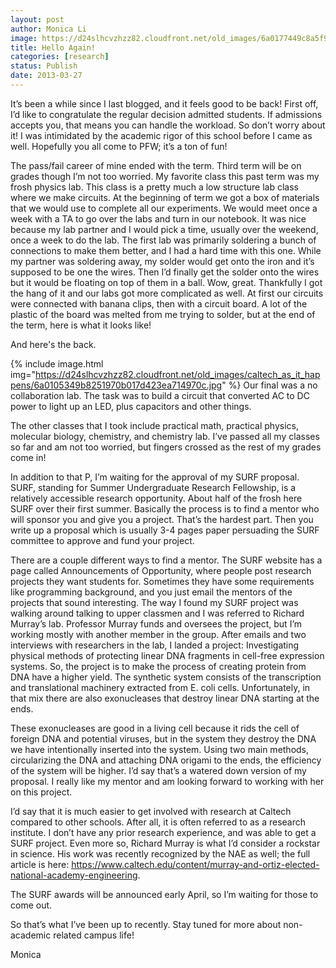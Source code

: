 ```yaml
---
layout: post
author: Monica Li
image: https://d24slhcvzhzz82.cloudfront.net/old_images/6a0177449c8a5f970d017c380f7df8970b-800wi.jpg
title: Hello Again! 
categories: [research]
status: Publish
date: 2013-03-27
---
```



It’s been a while since I last blogged, and it feels
good to be back! First off, I’d like to congratulate the regular decision
admitted students. If admissions accepts you, that means you can handle the
workload. So don’t worry about it! I was intimidated by the academic rigor of
this school before I came as well. Hopefully you all come to PFW; it’s a ton of
fun!

The pass/fail career of mine ended with the term. Third term
will be on grades though I’m not too worried. My favorite class this past term
was my frosh physics lab. This class is a pretty much a low structure lab class
where we make circuits. At the beginning of term we got a box of materials that
we would use to complete all our experiments. We would meet once a week with a
TA to go over the labs and turn in our notebook. It was nice because my lab
partner and I would pick a time, usually over the weekend, once a week to do
the lab. The first lab was primarily soldering a bunch of connections to make
them better, and I had a hard time with this one. While my partner was
soldering away, my solder would get onto the iron and it’s supposed to be one
the wires. Then I’d finally get the solder onto the wires but it would be
floating on top of them in a ball. Wow, great. Thankfully I got the hang of it
and our labs got more complicated as well. At first our circuits were connected
with banana clips, then with a circuit board. A lot of the plastic of the board
was melted from me trying to solder, but at the end of the term, here is what it
looks like!

And here's the back.


{% include image.html img="https://d24slhcvzhzz82.cloudfront.net/old_images/caltech_as_it_happens/6a0105349b8251970b017d423ea714970c.jpg" %}
Our final was a no collaboration lab. The task was to build
a circuit that converted AC to DC power to light up an LED, plus capacitors and
other things. 

The other classes that I took include practical math, practical
physics, molecular biology, chemistry, and chemistry lab. I’ve passed all my
classes so far and am not too worried, but fingers crossed as the rest of my
grades come in!

In addition to that P, I’m waiting for the approval of my
SURF proposal. SURF, standing for Summer Undergraduate Research Fellowship, is
a relatively accessible research opportunity. About half of the frosh here SURF
over their first summer. Basically the process is to find a mentor who will
sponsor you and give you a project. That’s the hardest part. Then you write up
a proposal which is usually 3-4 pages paper persuading the SURF committee to
approve and fund your project.

There are a couple different ways to find a
mentor. The SURF website has a page called Announcements of Opportunity, where
people post research projects they want students for. Sometimes they have some
requirements like programming background, and you just email the mentors of the
projects that sound interesting. The way I found my SURF project was walking
around talking to upper classmen and I was referred to Richard Murray’s lab. Professor
Murray funds and oversees the project, but I’m working mostly with another
member in the group. After emails and two interviews with researchers in the
lab, I landed a project: Investigating
physical methods of protecting linear DNA fragments in cell-free expression
systems. So, the project is to make the process of creating protein from DNA
have a higher yield. The synthetic system consists of the transcription and
translational machinery extracted from E. coli cells. Unfortunately, in that
mix there are also exonucleases that destroy linear DNA starting at the ends.

These exonucleases are good in a living cell because it rids the cell of
foreign DNA and potential viruses, but in the system they destroy the DNA we
have intentionally inserted into the system. Using two main methods,
circularizing the DNA and attaching DNA origami to the ends, the efficiency of
the system will be higher. I’d say that’s a watered down version of my
proposal. I really like my mentor and am looking forward to working with her on
this project.

I’d say
that it is much easier to get involved with research at Caltech compared to
other schools. After all, it is often referred to as a research institute. I
don’t have any prior research experience, and was able to get a SURF project. Even
more so, Richard Murray is what I’d consider a rockstar in science. His work
was recently recognized by the NAE as well; the full article is here: <a href="https://www.caltech.edu/content/murray-and-ortiz-elected-national-academy-engineering">https://www.caltech.edu/content/murray-and-ortiz-elected-national-academy-engineering</a>.

The SURF awards will be announced early April, so I’m waiting for those to come
out.

So that’s
what I’ve been up to recently. Stay tuned for more about non-academic related
campus life! 

Monica

